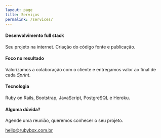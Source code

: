 ```yaml
---
layout: page
title: Serviços
permalink: /services/
---
```


#### Desenvolvimento full stack
Seu projeto na internet.
Criação do código fonte e publicação.

#### Foco no resultado
Valorizamos a colaboração com o cliente e entregamos
valor ao final de cada *Sprint*.

#### Tecnologia
Ruby on Rails, Bootstrap, JavaScript, PostgreSQL e Heroku.

#### Alguma dúvida?
Agende uma reunião, queremos conhecer o seu projeto.

[hello@rubybox.com.br](mailto:hello@rubybox.com.br)

